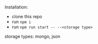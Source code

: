 Installation:
  -  clone this repo
  -  run `npm i`
  -  run `npm run start -- --<storage type>`

storage types: mongo, json